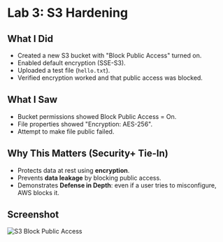 # Lab 3: S3 Hardening

## What I Did
- Created a new S3 bucket with "Block Public Access" turned on.
- Enabled default encryption (SSE-S3).
- Uploaded a test file (`hello.txt`).
- Verified encryption worked and that public access was blocked.

## What I Saw
- Bucket permissions showed Block Public Access = On.
- File properties showed "Encryption: AES-256".
- Attempt to make file public failed.

## Why This Matters (Security+ Tie-In)
- Protects data at rest using **encryption**.
- Prevents **data leakage** by blocking public access.
- Demonstrates **Defense in Depth**: even if a user tries to misconfigure, AWS blocks it.

## Screenshot
![S3 Block Public Access](images/s3-hardening.png)

